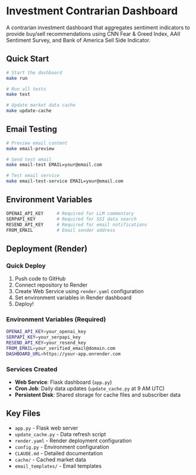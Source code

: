 # Investment Contrarian Dashboard

A contrarian investment dashboard that aggregates sentiment indicators to provide buy/sell recommendations using CNN Fear & Greed Index, AAII Sentiment Survey, and Bank of America Sell Side Indicator.

## Quick Start

```bash
# Start the dashboard
make run

# Run all tests
make test

# Update market data cache
make update-cache
```

## Email Testing

```bash
# Preview email content
make email-preview

# Send test email
make email-test EMAIL=your@email.com

# Test email service
make email-test-service EMAIL=your@email.com
```

## Environment Variables

```bash
OPENAI_API_KEY     # Required for LLM commentary
SERPAPI_KEY        # Required for SSI data search
RESEND_API_KEY     # Required for email notifications
FROM_EMAIL         # Email sender address
```

## Deployment (Render)

### Quick Deploy
1. Push code to GitHub
2. Connect repository to Render
3. Create Web Service using `render.yaml` configuration
4. Set environment variables in Render dashboard
5. Deploy!

### Environment Variables (Required)
```bash
OPENAI_API_KEY=your_openai_key
SERPAPI_KEY=your_serpapi_key
RESEND_API_KEY=your_resend_key
FROM_EMAIL=your_verified_email@domain.com
DASHBOARD_URL=https://your-app.onrender.com
```

### Services Created
- **Web Service**: Flask dashboard (`app.py`)
- **Cron Job**: Daily data updates (`update_cache.py` at 9 AM UTC)
- **Persistent Disk**: Shared storage for cache files and subscriber data

## Key Files

- `app.py` - Flask web server
- `update_cache.py` - Data refresh script
- `render.yaml` - Render deployment configuration
- `config.py` - Environment configuration
- `CLAUDE.md` - Detailed documentation
- `cache/` - Cached market data
- `email_templates/` - Email templates